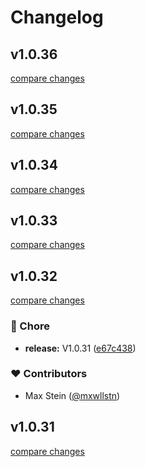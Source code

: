 # Changelog


## v1.0.36

[compare changes](https://github.com/mxwllstn/internetarchive-sdk-js/compare/v1.0.35...v1.0.36)

## v1.0.35

[compare changes](https://github.com/mxwllstn/internetarchive-sdk-js/compare/v1.0.34...v1.0.35)

## v1.0.34

[compare changes](https://github.com/mxwllstn/internetarchive-sdk-js/compare/v1.0.33...v1.0.34)

## v1.0.33

[compare changes](https://github.com/mxwllstn/internetarchive-sdk-js/compare/v1.0.32...v1.0.33)

## v1.0.32

[compare changes](https://github.com/mxwllstn/internetarchive-sdk-js/compare/v1.0.31...v1.0.32)

### 🏡 Chore

- **release:** V1.0.31 ([e67c438](https://github.com/mxwllstn/internetarchive-sdk-js/commit/e67c438))

### ❤️ Contributors

- Max Stein ([@mxwllstn](http://github.com/mxwllstn))

## v1.0.31

[compare changes](https://github.com/mxwllstn/internetarchive-sdk-js/compare/v1.0.13-beta...v1.0.31)

